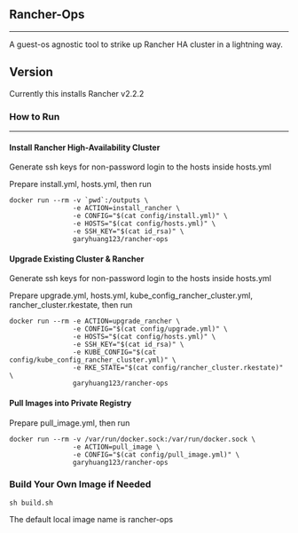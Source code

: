 ## Rancher-Ops
------------------------------------------------------------------------------
A guest-os agnostic tool to strike up Rancher HA cluster in a lightning way.

## Version
Currently this installs Rancher v2.2.2

### How to Run
---------------------------------------------

#### Install Rancher High-Availability Cluster
Generate ssh keys for non-password login to the hosts inside hosts.yml

Prepare install.yml, hosts.yml, then run
```
docker run --rm -v `pwd`:/outputs \
                -e ACTION=install_rancher \
                -e CONFIG="$(cat config/install.yml)" \
                -e HOSTS="$(cat config/hosts.yml)" \
                -e SSH_KEY="$(cat id_rsa)" \
                garyhuang123/rancher-ops
```
#### Upgrade Existing Cluster & Rancher
Generate ssh keys for non-password login to the hosts inside hosts.yml

Prepare upgrade.yml, hosts.yml, kube_config_rancher_cluster.yml, rancher_cluster.rkestate, then run
```
docker run --rm -e ACTION=upgrade_rancher \
                -e CONFIG="$(cat config/upgrade.yml)" \
                -e HOSTS="$(cat config/hosts.yml)" \
                -e SSH_KEY="$(cat id_rsa)" \
                -e KUBE_CONFIG="$(cat config/kube_config_rancher_cluster.yml)" \
                -e RKE_STATE="$(cat config/rancher_cluster.rkestate)" \
                garyhuang123/rancher-ops
```
#### Pull Images into Private Registry
Prepare pull_image.yml, then run
```
docker run --rm -v /var/run/docker.sock:/var/run/docker.sock \
                -e ACTION=pull_image \
                -e CONFIG="$(cat config/pull_image.yml)" \
                garyhuang123/rancher-ops
```
### Build Your Own Image if Needed
```
sh build.sh
```
The default local image name is rancher-ops
